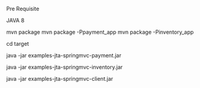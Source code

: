 Pre Requisite

JAVA 8

mvn package
mvn package -Ppayment_app
mvn package -Pinventory_app


cd target

java -jar examples-jta-springmvc-payment.jar

java -jar examples-jta-springmvc-inventory.jar

java -jar examples-jta-springmvc-client.jar